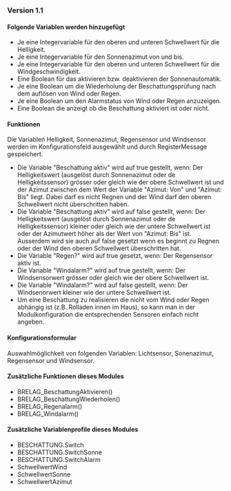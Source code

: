 ### Version 1.1

#### Folgende Variablen werden hinzugefügt 

* Je eine Integervariable für den oberen und unteren Schwellwert für die Helligkeit.
* Je eine Integervariable für den Sonnenazimut von und bis.
* Je eine Integervariable für den oberen und unteren Schwellwert für die Windgeschwindigkeit.
* Eine Boolean für das aktivieren bzw. deaktivieren der Sonnenautomatik.
* Je eine Boolean um die Wiederholung der Beschattungsprüfung nach dem auflösen von Wind oder Regen.
* Je eine Boolean um den Alarmstatus von Wind oder Regen anzuzeigen.
* Eine Boolean die anzeigt ob die Beschattung aktiviert ist oder nicht.
   
#### Funktionen 

Die Variablen Helligkeit, Sonnenazimut, Regensensor und Windsensor werden im Konfigurationsfeld ausgewählt und durch RegisterMessage gespeichert.
* Die Variable "Beschattung aktiv" wird auf true gestellt, wenn: Der Helligkeitswert (ausgelöst durch Sonnenazimut oder de Helligkeitssensor) grösser oder gleich wie der obere Schwellwert ist und der Azimut zwischen dem Wert der Variable "Azimut: Von" und "Azimut: Bis" liegt. Dabei darf es nicht Regnen und der Wind darf den oberen Schwellwert nicht überschritten haben.
* Die Variable "Beschattung aktiv" wird auf false gestellt, wenn: Der Helligkeitswert (ausgelöst durch Sonnenazimut oder de Helligkeitssensor) kleiner oder gleich wie der untere Schwellwert ist oder der Azimutwert höher als der Wert von "Azimut: Bis" ist. Ausserdem wird sie auch auf false gesetzt wenn es beginnt zu Regnen oder der Wind den oberen Schwellwert überschritten hat.
* Die Variable "Regen?" wird auf true gesetzt, wenn: Der Regensensor aktiv ist.
* Die Variable "Windalarm?" wird auf true gestellt, wenn: Der Windsensorwert grösser oder gleich wie der obere Schwellwert ist.
* Die Variable "Windalarm?" wird auf false gestellt, wenn: Der Windsenorwert kleiner wie der untere Schwellwert ist.
* Um eine Beschattung zu realisieren die nicht vom Wind oder Regen abhängig ist (z.B. Rolladen innen im Haus), so kann man in der Modulkonfiguration die entsprechenden Sensoren einfach nicht angeben.

#### Konfigurationsformular

Auswahlmöglichkeit von folgenden Variablen: Lichtsensor, Sonenazimut, Regensensor und Windsensor.

#### Zusätzliche Funktionen dieses Modules

* BRELAG_BeschattungAktivieren()
* BRELAG_BeschattungWiederholen()
* BRELAG_Regenalarm()
* BRELAG_Windalarm()

#### Zusätzliche Variablenprofile dieses Modules

* BESCHATTUNG.Switch
* BESCHATTUNG.SwitchSonne
* BESCHATTUNG.SwitchAlarm
* SchwellwertWind
* SchwellwertSonne
* SchwellwertAzimut